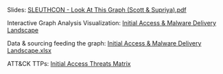 Slides: [SLEUTHCON - Look At This Graph (Scott & Supriya).pdf](https://github.com/tropChaud/Presentations/blob/main/2023_05_SLEUTHCON/SLEUTHCON%20-%20Look%20At%20This%20Graph%20(Scott%20%26%20Supriya).pdf)

Interactive Graph Analysis Visualization: [Initial Access & Malware Delivery Landscape](https://onodo.org/visualizations/235067/)

Data & sourcing feeding the graph: [Initial Access & Malware Delivery Landscape.xlsx](https://github.com/tropChaud/Presentations/blob/main/2023_05_SLEUTHCON/Initial%20Access%20%26%20Malware%20Delivery%20Landscape.xlsx)

ATT&CK TTPs: [Initial Access Threats Matrix](https://app.tidalcyber.com/share/43836024-a194-4ac7-9659-b51e88632e7f)
